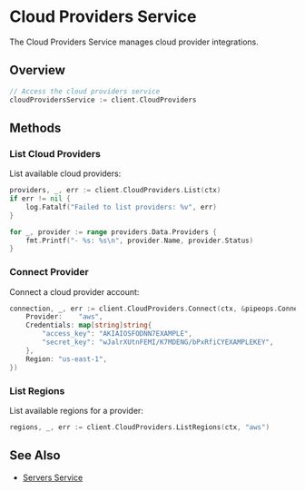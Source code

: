 # Cloud Providers Service

The Cloud Providers Service manages cloud provider integrations.

## Overview

```go
// Access the cloud providers service
cloudProvidersService := client.CloudProviders
```

## Methods

### List Cloud Providers

List available cloud providers:

```go
providers, _, err := client.CloudProviders.List(ctx)
if err != nil {
    log.Fatalf("Failed to list providers: %v", err)
}

for _, provider := range providers.Data.Providers {
    fmt.Printf("- %s: %s\n", provider.Name, provider.Status)
}
```

### Connect Provider

Connect a cloud provider account:

```go
connection, _, err := client.CloudProviders.Connect(ctx, &pipeops.ConnectProviderRequest{
    Provider:    "aws",
    Credentials: map[string]string{
        "access_key": "AKIAIOSFODNN7EXAMPLE",
        "secret_key": "wJalrXUtnFEMI/K7MDENG/bPxRfiCYEXAMPLEKEY",
    },
    Region: "us-east-1",
})
```

### List Regions

List available regions for a provider:

```go
regions, _, err := client.CloudProviders.ListRegions(ctx, "aws")
```

## See Also

- [Servers Service](servers.md)
